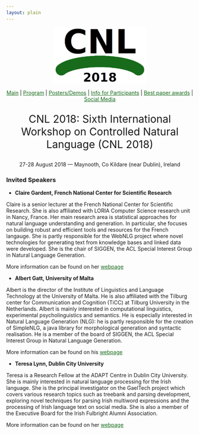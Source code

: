 ```yaml
---
layout: plain
---
```

<style>
a { color: #176B1B; }
#main_content a:hover { color: #30a030; }
</style>
<p align="middle"><img src="cnl2018logo.png" width="250"/></p>
<p class="tabs" align="middle">
<a href="cnl2018.html">Main</a> | <a href="cnl2018program.html">Program</a> | <a href="cnl2018pd.html">Posters/Demos</a> |  <a href="cnl2018info.html">Info for Participants</a> | <a href="cnl2018awards.html">Best paper awards</a> | <a href="cnl2018SM.html">Social Media</a>
</p>
<p align="middle" style="font-size:200%">CNL 2018: Sixth International Workshop on Controlled Natural Language (CNL 2018)</p>
<p align="middle">27-28 August 2018 — Maynooth, Co Kildare (near Dublin), Ireland</p>


### Invited Speakers

- <p><strong>Claire Gardent, French National Center for Scientific Research</strong></p>

Claire is a senior lecturer at the French National Center for Scientific Research. She is also affiliated with LORIA Computer Science research unit in Nancy, France. Her main research area is statistical approaches for natural language understanding and generation. In particular, she focuses on building robust and efficient tools and resources for the French langauge. She is partly responsible for the WebNLG project where novel technologies for generating text from knowledge bases and linked data were developed. She is the chair of SIGGEN, the ACL Special Interest Group in Natural Language Generation.

More information can be found on her [webpage](https://members.loria.fr/CGardent/)


- <p><strong>Albert Gatt, University of Malta</strong></p>

Albert is the director of the Institute of Linguistics and Language Technology at the University of Malta. He is also affiliated with the Tilburg center for Communication and Cognition (TiCC) at Tilburg University in the Netherlands. Albert is mainly interested in computational linguistics, experimental psycholinguistics and semantics. He is especially interested in  Natural Language Generation (NLG): he is partly responsible for the creation of SimpleNLG, a java library for morphological generation and syntactic realisation. He is a member of the board of SIGGEN, the ACL Special Interest Group in Natural Language Generation.

More information can be found on his [webpage](http://staff.um.edu.mt/albert.gatt/)

- <p><strong>Teresa Lynn, Dublin City University</strong></p>

Teresa is a Research Fellow at the ADAPT Centre in Dublin City University. She is mainly interested in natural language processing for the Irish language. She is the principal investigator on the GaelTech project which covers various research topics such as treebank and parsing development, exploring novel techniques for parsing Irish multiword expressions and the processing of Irish language text on social media. She is also a member of the Executive Board for the Irish Fulbright Alumni Association.

More information can be found on her [webpage](http://www.nclt.dcu.ie/~tlynn/)
